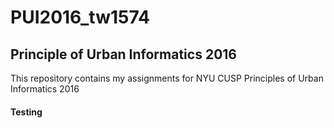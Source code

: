 # PUI2016_tw1574
## Principle of Urban Informatics 2016

This repository contains my assignments for NYU CUSP Principles of Urban Informatics 2016

#### Testing
